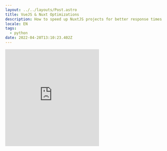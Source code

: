 ```yaml
---
layout: ../../layouts/Post.astro
title: VueJS & Nuxt Optimizations
description: How to speed up NuxtJS projects for better response times
locale: EN
tags:
  - python
date: 2022-04-28T13:10:23.402Z
---
```


<iframe class="w-full" height="310" src="https://www.youtube.com/embed/7B9mN_tvieY" title="YouTube video player" frameborder="0" allow="accelerometer; autoplay; clipboard-write; encrypted-media; gyroscope; picture-in-picture" allowfullscreen></iframe>
